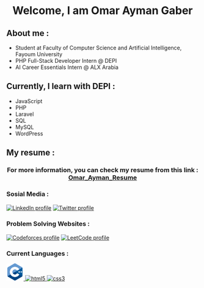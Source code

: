 <h1 align="center">Welcome, I am Omar Ayman Gaber</h1>
<h2>About me :</h2>
<ul>
  <li>Student at Faculty of Computer Science and Artificial Intelligence, Fayoum University</li>
  <li>PHP Full-Stack Developer Intern @ DEPI</li>
  <li>AI Career Essentials Intern @ ALX Arabia</li>
</ul>
<h2>Currently, I learn with DEPI :</h2>
<ul>
  <li>JavaScript</li>
  <li>PHP</li>
  <li>Laravel</li>
  <li>SQL</li>
  <li>MySQL</li>
  <li>WordPress</li>
</ul>
<h2>My resume :</h2>
<strong><h3 align="center">For more information, you can check my resume from this link : <a href="https://flowcv.com/resume/lfcw6ipo72">Omar_Ayman_Resume</a></h3></strong>
<h3 align="left">Sosial Media :</h3>
<p align="left">
<a href="https://www.linkedin.com/in/omar-ayman-gaber/" target="_blank"><img align="center" src="https://raw.githubusercontent.com/rahuldkjain/github-profile-readme-generator/master/src/images/icons/Social/linked-in-alt.svg" alt="LinkedIn profile" height="30" width="40" /></a>
<a href="https://x.com/omaraym68287778" target="_blank"><img align="center" src="https://www.iconpacks.net/icons/2/free-twitter-logo-icon-2429-thumb.png" alt="Twitter profile" height="40" width="40" /></a>
</p>
<h3 align="left">Problem Solving Websites :</h3>
<p align="left">
<a href="https://codeforces.com/profile/Ammoor-O.A.G" target="_blank"><img align="center" src="https://raw.githubusercontent.com/rahuldkjain/github-profile-readme-generator/master/src/images/icons/Social/codeforces.svg" alt="Codeforces profile" height="40" width="40" /></a>
<a href="https://leetcode.com/u/Omar-Ayman-Gaber/" target="_blank"><img align="center" src="https://raw.githubusercontent.com/rahuldkjain/github-profile-readme-generator/master/src/images/icons/Social/leet-code.svg" alt="LeetCode profile" height="30" width="40" /></a>
</p>
<h3 align="left">Current Languages :</h3>
<p align="left"> <a href="https://raw.githubusercontent.com/devicons/devicon/master/icons/cplusplus/cplusplus-original.svg" target="_blank" rel="noreferrer"> <img src="https://raw.githubusercontent.com/devicons/devicon/master/icons/cplusplus/cplusplus-original.svg" alt="cplusplus" width="45" height="45"/> </a> <a href="https://cdn-icons-png.flaticon.com/512/732/732212.png" target="_blank" rel="noreferrer"> <img src="https://cdn-icons-png.flaticon.com/512/732/732212.png" alt="html5" width="40" height="40"/> </a> <a href="https://cdn.iconscout.com/icon/free/png-256/free-css3-9-1175237.png?f=webp&w=256" target="_blank" rel="noreferrer"> <img src="https://cdn.iconscout.com/icon/free/png-256/free-css3-9-1175237.png?f=webp&w=256" alt="css3" width="40" height="40"/> </a> </p>
